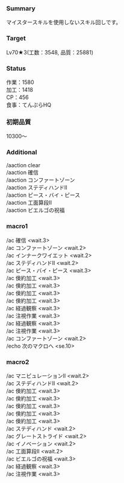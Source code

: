 ### Summary  
  
マイスタースキルを使用しないスキル回しです。  
  
### Target  
  
Lv70★3(工数：3548, 品質：25881)  
  
### Status  
  
作業：1580  
加工：1418  
CP：456  
食事：てんぷらHQ  
  
### 初期品質  
  
10300～  
  
### Additional  
  
/aaction clear  
/aaction 確信  
/aaction コンファートゾーン  
/aaction ステディハンドII  
/aaction ピース・バイ・ピース  
/aaction 工面算段II  
/aaction ビエルゴの祝福  
  
### macro1  
  
/ac 確信 <wait.3>  
/ac コンファートゾーン <wait.2>  
/ac インナークワイエット <wait.2>  
/ac ステディハンドII <wait.2>  
/ac ピース・バイ・ピース <wait.3>  
/ac 倹約加工 <wait.3>  
/ac 倹約加工 <wait.3>  
/ac 倹約加工 <wait.3>  
/ac 倹約加工 <wait.3>  
/ac 経過観察 <wait.3>  
/ac 注視作業 <wait.3>  
/ac 経過観察 <wait.3>  
/ac 注視作業 <wait.3>  
/ac コンファートゾーン <wait.2>  
/echo 次のマクロへ <se.10>  
  
### macro2  
  
/ac マニピュレーションII <wait.2>  
/ac ステディハンドII <wait.2>  
/ac 倹約加工 <wait.3>  
/ac 倹約加工 <wait.3>  
/ac 倹約加工 <wait.3>  
/ac 倹約加工 <wait.3>  
/ac 倹約加工 <wait.3>  
/ac ステディハンド <wait.2>  
/ac グレートストライド <wait.2>  
/ac イノベーション <wait.2>  
/ac 工面算段II <wait.2>  
/ac ビエルゴの祝福 <wait.3>  
/ac 経過観察 <wait.3>  
/ac 注視作業 <wait.3>  
  
